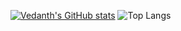 [![Vedanth's GitHub stats](https://github-readme-stats.vercel.app/api?username=vedanthnyk25&show_icons=true&theme=rose_pine)](https://github.com/anuraghazra/github-readme-stats)
![Top Langs](https://github-readme-stats.vercel.app/api/top-langs/?username=vedanthnyk25&size_weight=0.5&count_weight=0.5)

  


<!---
vedanthnyk25/vedanthnyk25 is a ✨ special ✨ repository because its `README.md` (this file) appears on your GitHub profile.
You can click the Preview link to take a look at your changes.
--->
